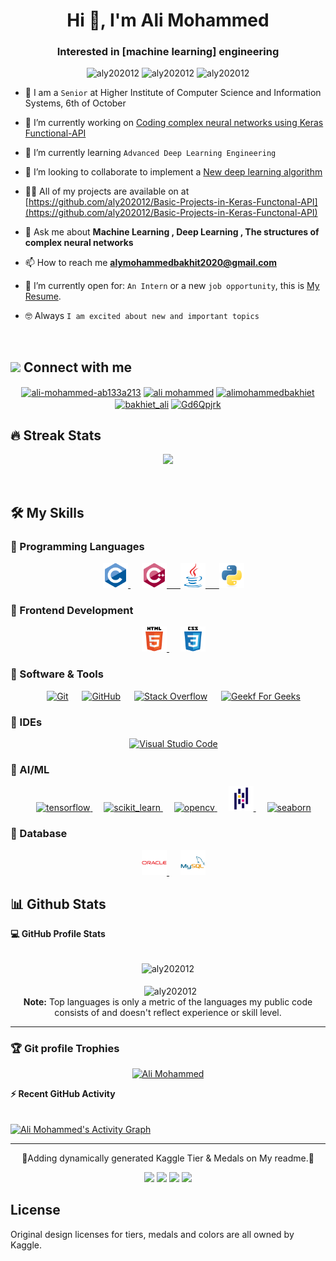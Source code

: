 <h1 align="center">Hi 👋, I'm Ali Mohammed</h1>
<h3 align="center">Interested in [machine learning] engineering</h3>

<p align="center"> <img src="https://komarev.com/ghpvc/?username=aly202012&label=Profile%20views&color=0e75b6&style=flat" alt="aly202012" />
		   <img src="https://badges.pufler.dev/repos/aly202012" alt="aly202012" />
		   <img src="https://img.shields.io/github/followers/aly202012?label=Followers" alt="aly202012" />
</p>


- :school: I am a `Senior` at Higher Institute of Computer Science and Information Systems, 6th of October
- 🔭 I’m currently working on [Coding complex neural networks using Keras Functional-API](https://github.com/aly202012/Basic-Projects-in-Keras-Functonal-API/)
- 🌱 I’m currently learning `Advanced Deep Learning Engineering`
- 👯 I’m looking to collaborate to implement a [New deep learning algorithm](https://pubmed.ncbi.nlm.nih.gov/33267477/)

- 👨‍💻 All of my projects are available on at [https://github.com/aly202012/Basic-Projects-in-Keras-Functonal-API](https://github.com/aly202012/Basic-Projects-in-Keras-Functonal-API)

- 💬 Ask me about **Machine Learning , Deep Learning , The structures of complex neural networks**

- 📫 How to reach me **alymohammedbakhit2020@gmail.com**
- :thinking: I’m currently open for: `An Intern` or a new `job opportunity`, this is [My Resume](https://www.linkedin.com/in/ali-mohammed-ab133a213/overlay/1635489005376/single-media-viewer/).
- :nerd_face: Always `I am excited about new and important topics`
<br>

## <img src="https://media.giphy.com/media/LPrbWzwlsHWj5enfwK/giphy.gif" width="3px"> Connect with me
<p align="center">
<a href="https://linkedin.com/in/ali-mohammed-ab133a213" target="blank"><img align="center" src="https://raw.githubusercontent.com/rahuldkjain/github-profile-readme-generator/master/src/images/icons/Social/linked-in-alt.svg" alt="ali-mohammed-ab133a213" height="30" width="40" /></a>
<a href="https://fb.com/100070214742890" target="blank"><img align="center" src="https://raw.githubusercontent.com/rahuldkjain/github-profile-readme-generator/master/src/images/icons/Social/facebook.svg" alt="ali mohammed" height="30" width="40" /></a>
<a href="https://kaggle.com/alimohammedbakhiet" target="blank"><img align="center" src="https://raw.githubusercontent.com/rahuldkjain/github-profile-readme-generator/master/src/images/icons/Social/kaggle.svg" alt="alimohammedbakhiet" height="30" width="40" /></a>
<a href="https://twitter.com/bakhiet_ali" target="blank"><img align="center" src="https://raw.githubusercontent.com/rahuldkjain/github-profile-readme-generator/master/src/images/icons/Social/twitter.svg" alt="bakhiet_ali" height="30" width="40" /></a>
<a href="https://discord.gg/Gd6Qpjrk" target="blank"><img align="center" src="https://raw.githubusercontent.com/rahuldkjain/github-profile-readme-generator/master/src/images/icons/Social/discord.svg" alt="Gd6Qpjrk" height="30" width="40" /></a>
</p>

## 🔥 Streak Stats

<p align="center"><img src="https://github-readme-streak-stats.herokuapp.com/?user=aly202012&" /></p>
<br>

## 🛠️ My Skills

### 🔵 Programming Languages

<p align="center"> 
  &emsp; 
  <a href="https://www.cprogramming.com/" target="_blank" rel="noreferrer"> <img src="https://raw.githubusercontent.com/devicons/devicon/master/icons/c/c-original.svg" alt="c" width="40" height="40"/>
  </a>
  &emsp; 
  <a href="https://www.w3schools.com/cpp/" target="_blank" rel="noreferrer"> <img src="https://raw.githubusercontent.com/devicons/devicon/master/icons/cplusplus/cplusplus-original.svg" alt="cplusplus" width="40" height="40"/>
  &emsp;
  <a href="https://www.java.com" target="_blank">
    <img alt="Java" src="https://raw.githubusercontent.com/devicons/devicon/master/icons/java/java-original.svg?style=plastic&logo=python&logoColor=white" width="40" height="40"/>
 &emsp;
  <a href="https://www.python.org" target="_blank" rel="noreferrer"> <img src="https://raw.githubusercontent.com/devicons/devicon/master/icons/python/python-original.svg" alt="python" width="40" height="40" />
  </a>
  </a> 
</p>
	
### 🔵 Frontend Development

<p align="center"> 
  &emsp; 
<a href="https://www.w3.org/html/" target="_blank" rel="noreferrer"> <img src="https://raw.githubusercontent.com/devicons/devicon/master/icons/html5/html5-original-wordmark.svg" alt="html5" width="40" height="40" />
</a>
  &emsp;
 <a href="https://www.w3schools.com/css/" target="_blank" rel="noreferrer"> <img src="https://raw.githubusercontent.com/devicons/devicon/master/icons/css3/css3-original-wordmark.svg" alt="css3" width="40" height="40" /> 
</a>
</p>

### 🔵 Software & Tools
 
<p align="center">
  &emsp;
    <a href="#"><img alt="Git" src="https://img.shields.io/badge/Git%20-%23F05033.svg?style=plastic&logo=git&logoColor=white"></a>
  &emsp;
    <a href="#"><img alt="GitHub" src="https://img.shields.io/badge/github-%23181717.svg?style=plastic&logo=github&logoColor=white"></a>
  &emsp;
    <a href="#"><img alt="Stack Overflow" src="https://img.shields.io/badge/-Stack%20Overflow-FE7A16?style=plastic&logo=stack-overflow&logoColor=white"></a>
  &emsp;
    <a href="#"><img alt="Geekf For Geeks" src="https://img.shields.io/badge/geeksforgeeks-%230F9D58.svg?style=plastic&logo=geeksforgeeks&logoColor=white"></a>
</p>

### 🔵 IDEs
 
<p align="center">
  &emsp;
    <a href="#"><img alt="Visual Studio Code" src="https://img.shields.io/badge/Visual%20Studio%20Code-0078d7.svg?style=plastic&logo=visual-studio-code&logoColor=white"></a>
	
</p>

### 🔵 AI/ML

<p align="center"> 
 &emsp;
  <a href="https://www.tensorflow.org" target="_blank" rel="noreferrer"> <img src="https://www.vectorlogo.zone/logos/tensorflow/tensorflow-icon.svg" alt="tensorflow" width="40" height="40"/>
  </a>
  &emsp; 
  <a href="https://scikit-learn.org/" target="_blank" rel="noreferrer"> <img src="https://upload.wikimedia.org/wikipedia/commons/0/05/Scikit_learn_logo_small.svg" alt="scikit_learn" width="40" height="40"/> </a> 
  &emsp; 
  <a href="https://opencv.org/" target="_blank" rel="noreferrer"> <img src="https://www.vectorlogo.zone/logos/opencv/opencv-icon.svg" alt="opencv" width="40"     height="40"/>
  </a>
  &emsp;
  <a href="https://pandas.pydata.org/" target="_blank" rel="noreferrer"> <img src="https://raw.githubusercontent.com/devicons/devicon/2ae2a900d2f041da66e950e4d48052658d850630/icons/pandas/pandas-original.svg" alt="pandas" width="40" height="40"/> </a> 
 &emsp;
  <a href="https://seaborn.pydata.org/" target="_blank" rel="noreferrer"> <img src="https://seaborn.pydata.org/_images/logo-mark-lightbg.svg" alt="seaborn" width="40" height="40"/>
  </a>
</p>

### 🔵 Database

<p align="center"> 
  &emsp; 
<a href="https://www.oracle.com/" target="_blank" rel="noreferrer"> <img src="https://raw.githubusercontent.com/devicons/devicon/master/icons/oracle/oracle-original.svg" alt="oracle" width="40" height="40"/> </a> 
  &emsp; 
 <a href="https://www.mysql.com/" target="_blank" rel="noreferrer"> <img src="https://raw.githubusercontent.com/devicons/devicon/master/icons/mysql/mysql-original-wordmark.svg" alt="mysql" width="40" height="40"/>
  </a> 
</p>

## 📊 Github Stats

 <summary><b>💻 GitHub Profile Stats</b></summary>
  <br/>
  <p align="center">
    <img align="center" src="https://github-readme-stats.vercel.app/api?username=aly202012&show_icons=true&locale=en" alt="aly202012" /></a>
<br/>
<br/>
  &nbsp;
  <img align="center" src="https://github-readme-stats.vercel.app/api/top-langs?username=aly202012&show_icons=true&locale=en&layout=compact" alt="aly202012" />
  <br/>
  <b>Note:</b> Top languages is only a metric of the languages my public code consists of and doesn't reflect experience or skill level.
  </p>

----

### :trophy: Git profile Trophies

<p align="center"> <a href="https://github.com/ryo-ma/github-profile-trophy"><img src="https://github-profile-trophy.vercel.app/?username=aly202012&layout=compact&theme=algolia" alt="Ali Mohammed" /></a> </p>


 <summary><b>⚡ Recent GitHub Activity</b></summary>
  <br/>
   <br/>
   <a href="https://github.com/aly202012"><img alt="Ali Mohammed's Activity Graph" src="https://activity-graph.herokuapp.com/graph?username=aly202012&custom_title=Ali%20Mohammed%27s%20Contribution%20Graph&theme=react-dark" /></a>
  <br/>

----

<p align="center">
  <p align="center">🥇Adding dynamically generated Kaggle Tier & Medals on My readme.🥇</p>
</p>

<p align="center">
  <img src="https://road-to-kaggle-grandmaster.vercel.app/api/badges/alimohammedbakhiet/competition" />
  <img src="https://road-to-kaggle-grandmaster.vercel.app/api/badges/alimohammedbakhiet/dataset" />
  <img src="https://road-to-kaggle-grandmaster.vercel.app/api/badges/alimohammedbakhiet/notebook" />
  <img src="https://road-to-kaggle-grandmaster.vercel.app/api/badges/alimohammedbakhiet/discussion" />
</p>

## License

Original design licenses for tiers, medals and colors are all owned by Kaggle.
